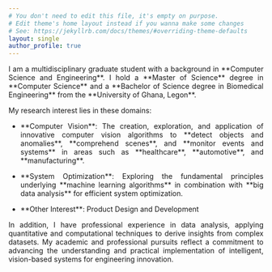 ```yaml
---
# You don't need to edit this file, it's empty on purpose.
# Edit theme's home layout instead if you wanna make some changes
# See: https://jekyllrb.com/docs/themes/#overriding-theme-defaults
layout: single
author_profile: true
---
```


<p style="text-align:justify;">I am a multidisciplinary graduate student with a background in **Computer Science and Engineering**. I hold a **Master of Science** degree in **Computer Science** and a **Bachelor of Science degree in Biomedical Engineering** from the **University of Ghana, Legon**. </p>

My research interest lies in these domains:
  -  <p style="text-align:justify;"> **Computer Vision**: The creation, exploration, and application of innovative computer vision algorithms to **detect objects and anomalies**, **comprehend scenes**, and **monitor events and systems**  in areas such as **healthcare**, **automotive**, and **manufacturing**. </p>
  -  <p style="text-align:justify;"> **System Optimization**:  Exploring the fundamental principles underlying **machine learning algorithms**  in combination with **big data analysis** for efficient system optimization. </p>
  -  <p style="text-align:justify;"> **Other Interest**:  Product Design and Development </p>

<p style="text-align:justify;"> In addition, I have professional experience in data analysis, applying quantitative and computational techniques to derive insights from complex datasets. My academic and professional pursuits reflect a commitment to advancing the understanding and practical implementation of intelligent, vision-based systems for engineering innovation. </p>
